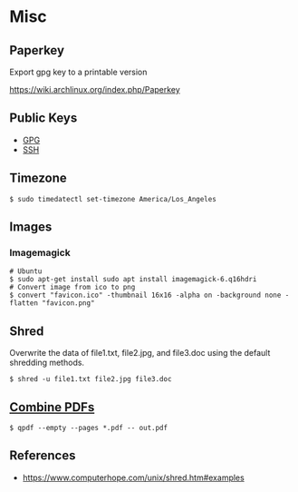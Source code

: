 # Misc

## Paperkey

Export gpg key to a printable version

https://wiki.archlinux.org/index.php/Paperkey

## Public Keys

* [GPG](https://github.com/nicholaswilde.gpg)
* [SSH](https://github.com/nicholaswilde.keys)

## Timezone

```shell
$ sudo timedatectl set-timezone America/Los_Angeles
```

## Images

### Imagemagick

```shell
# Ubuntu
$ sudo apt-get install sudo apt install imagemagick-6.q16hdri
# Convert image from ico to png
$ convert "favicon.ico" -thumbnail 16x16 -alpha on -background none -flatten "favicon.png"
```

## Shred

Overwrite the data of file1.txt, file2.jpg, and file3.doc using the default shredding methods.

```shell
$ shred -u file1.txt file2.jpg file3.doc
```

## [Combine PDFs](https://stackoverflow.com/a/53754681/1061279)

```shell
$ qpdf --empty --pages *.pdf -- out.pdf
```

## References

* https://www.computerhope.com/unix/shred.htm#examples
